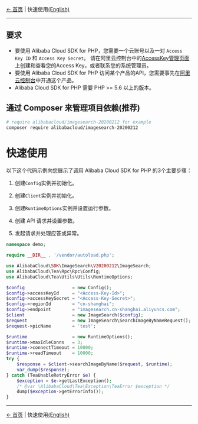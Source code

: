[← 首页](../../README.md) | 快速使用[(English)](0-Examples-EN.md)

***

## 要求

- 要使用 Alibaba Cloud SDK for PHP，您需要一个云账号以及一对 `Access Key ID` 和 `Access Key Secret`。 请在阿里云控制台中的[AccessKey管理页面](https://usercenter.console.aliyun.com/#/manage/ak)上创建和查看您的Access Key，或者联系您的系统管理员。
- 要使用 Alibaba Cloud SDK for PHP 访问某个产品的API，您需要事先在[阿里云控制台](https://home.console.aliyun.com/)中开通这个产品。
- Alibaba Cloud SDK for PHP 需要 PHP >= 5.6 以上的版本。

## 通过 Composer 来管理项目依赖(推荐)

```bash
# require alibabacloud/imagesearch-20200212 for example
composer require alibabacloud/imagesearch-20200212
```

# 快速使用

以下这个代码示例向您展示了调用 Alibaba Cloud SDK for PHP 的3个主要步骤：

1. 创建`Config`实例并初始化。

2. 创建`Client`实例并初始化。

3. 创建`RuntimeOptions`实例并设置运行参数。

4. 创建 API 请求并设置参数。

5. 发起请求并处理应答或异常。

```php
namespace demo;

require __DIR__ . '/vendor/autoload.php';

use AlibabaCloud\SDK\ImageSearch\V20200212\ImageSearch;
use AlibabaCloud\Tea\Rpc\Rpc\Config;
use AlibabaCloud\Tea\Utils\Utils\RuntimeOptions;

$config                  = new Config();
$config->accessKeyId     = "<Access-Key-Id>";
$config->accessKeySecret = "<Access-Key-Secret>";
$config->regionId        = "cn-shanghai";
$config->endpoint        = "imagesearch.cn-shanghai.aliyuncs.com";
$client                  = new ImageSearch($config);
$request                 = new ImageSearch\SearchImageByNameRequest();
$request->picName        = 'test';

$runtime                 = new RuntimeOptions();
$runtime->maxIdleConns   = 3;
$runtime->connectTimeout = 10000;
$runtime->readTimeout    = 10000;
try {
    $response = $client->searchImageByName($request, $runtime);
    var_dump($response);
} catch (TeaUnableRetryError $e) {
    $exception = $e->getLastException();
    /* @var \AlibabaCloud\Tea\Exception\TeaError $exception */
    dump($exception->getErrorInfo());
}
```

***
[← 首页](../../README.md) | 快速使用[(English)](0-Examples-EN.md)
